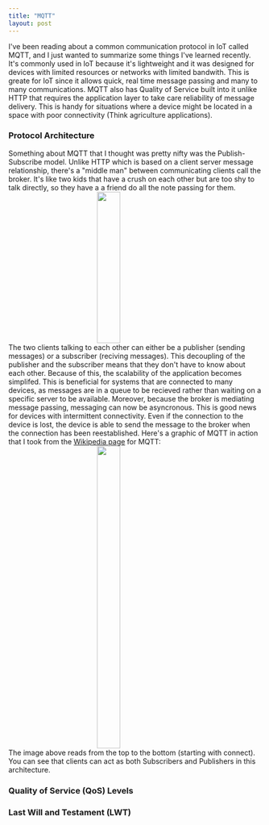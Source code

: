 ```yaml
---
title: "MQTT"
layout: post
---
```


I've been reading about a common communication protocol in IoT called MQTT, and I just wanted to summarize some things I've learned recently. 
It's commonly used in IoT because it's lightweight and it was designed for devices with limited resources or networks with limited bandwith. This is greate for IoT since it allows quick, real time message passing and many to many communications.
MQTT also has Quality of Service built into it unlike HTTP that requires the application layer to take care reliability of message delivery. This is handy for situations where a device might be located in a space with poor connectivity (Think agriculture applications).

### Protocol Architecture
Something about MQTT that I thought was pretty nifty was the Publish-Subscribe model. Unlike HTTP which is based on a client server message relationship, there's a "middle man" between communicating clients call the broker.
It's like two kids that have a crush on each other but are too shy to talk directly, so they have a a friend do all the note passing for them.
<img 
     style="display: block; 
           margin-left: auto;
           margin-right: auto;
           width: 30%;"
     src="https://ahchealthenewscdn.azureedge.net/wp-content/uploads/2018/12/crush-505x329.jpg" 
     width="300" 
     height="300" 
  />
The two clients talking to each other can either be a publisher (sending messages) or a subscriber (reciving messages). This decoupling of the publisher and the subscriber means that they don't have to know about each other. Because of this, the scalability
of the application becomes simplifed. This is beneficial for systems that are connected to many devices, as messages are in a queue to be recieved rather than waiting on a specific server to be available. Moreover, because the broker is mediating message passing, messaging can now be asyncronous. This is good news for devices with intermittent connectivity. 
Even if the connection to the device is lost, the device is able to send the message to the broker when the connection has been reestablished. 
Here's a graphic of MQTT in action that I took from the [Wikipedia page](https://en.wikipedia.org/wiki/MQTT) for MQTT:
<img 
     style="display: block; 
           margin-left: auto;
           margin-right: auto;
           width: 30%;"
     src="https://upload.wikimedia.org/wikipedia/commons/thumb/8/82/MQTT_protocol_example_without_QoS.svg/1280px-MQTT_protocol_example_without_QoS.svg.png" 
     width="400" 
     height="600" 
  />
The image above reads from the top to the bottom (starting with connect). You can see that clients can act as both Subscribers and Publishers in this architecture.

### Quality of Service (QoS) Levels


### Last Will and Testament (LWT)
